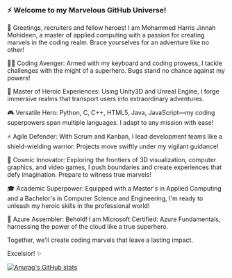 ### ⚡️ Welcome to my Marvelous GitHub Universe!

👋 Greetings, recruiters and fellow heroes! I am Mohammed Harris Jinnah Mohideen, a master of applied computing with a passion for creating marvels in the coding realm. Brace yourselves for an adventure like no other!

🦸‍♂️ Coding Avenger: Armed with my keyboard and coding prowess, I tackle challenges with the might of a superhero. Bugs stand no chance against my powers!

🌟 Master of Heroic Experiences: Using Unity3D and Unreal Engine, I forge immersive realms that transport users into extraordinary adventures.

🎮 Versatile Hero: Python, C, C++, HTML5, Java, JavaScript—my coding superpowers span multiple languages. I adapt to any mission with ease!

⚡️ Agile Defender: With Scrum and Kanban, I lead development teams like a shield-wielding warrior. Projects move swiftly under my vigilant guidance!

🌌 Cosmic Innovator: Exploring the frontiers of 3D visualization, computer graphics, and video games, I push boundaries and create experiences that defy imagination. Prepare to witness true marvels!

🎓 Academic Superpower: Equipped with a Master's in Applied Computing and a Bachelor's in Computer Science and Engineering, I'm ready to unleash my heroic skills in the professional world!

🔑 Azure Assembler: Behold! I am Microsoft Certified: Azure Fundamentals, harnessing the power of the cloud like a true superhero.

Together, we'll create coding marvels that leave a lasting impact.

Excelsior! ✨

[![Anurag's GitHub stats](https://github-readme-stats.vercel.app/api?username=mxharryx)](https://github.com/anuraghazra/github-readme-stats)



<!--
**mxharryx/mxharryx** is a ✨ _special_ ✨ repository because its `README.md` (this file) appears on your GitHub profile.

Here are some ideas to get you started:

- 🔭 I’m currently working on ...
- 🌱 I’m currently learning ...
- 👯 I’m looking to collaborate on ...
- 🤔 I’m looking for help with ...
- 💬 Ask me about ...
- 📫 How to reach me: ...
- 😄 Pronouns: ...
- ⚡ Fun fact: ...
-->
